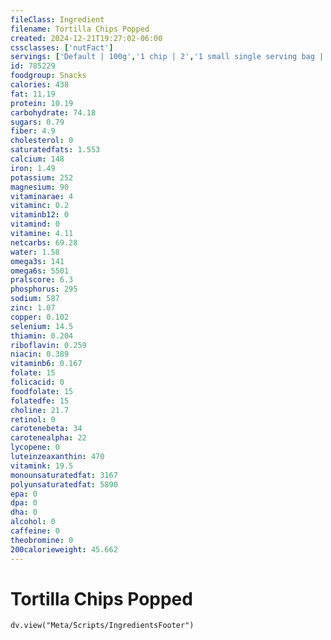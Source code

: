 ```yaml
---
fileClass: Ingredient
filename: Tortilla Chips Popped
created: 2024-12-21T19:27:02-06:00
cssclasses: ['nutFact']
servings: ['Default | 100g','1 chip | 2','1 small single serving bag | 28','1 medium single serving bag | 57','1 large single serving bag | 85','1 cup | 30']
id: 785229
foodgroup: Snacks
calories: 438
fat: 11.19
protein: 10.19
carbohydrate: 74.18
sugars: 0.79
fiber: 4.9
cholesterol: 0
saturatedfats: 1.553
calcium: 148
iron: 1.49
potassium: 252
magnesium: 90
vitaminarae: 4
vitaminc: 0.2
vitaminb12: 0
vitamind: 0
vitamine: 4.11
netcarbs: 69.28
water: 1.58
omega3s: 141
omega6s: 5501
pralscore: 6.3
phosphorus: 295
sodium: 587
zinc: 1.07
copper: 0.102
selenium: 14.5
thiamin: 0.204
riboflavin: 0.259
niacin: 0.389
vitaminb6: 0.167
folate: 15
folicacid: 0
foodfolate: 15
folatedfe: 15
choline: 21.7
retinol: 0
carotenebeta: 34
carotenealpha: 22
lycopene: 0
luteinzeaxanthin: 470
vitamink: 19.5
monounsaturatedfat: 3167
polyunsaturatedfat: 5890
epa: 0
dpa: 0
dha: 0
alcohol: 0
caffeine: 0
theobromine: 0
200calorieweight: 45.662
---
```


# Tortilla Chips Popped

```dataviewjs
dv.view("Meta/Scripts/IngredientsFooter")
```